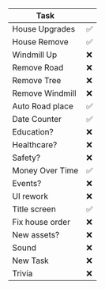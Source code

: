 |      Task      |   |
|----------------|---|
| House Upgrades |✅| 
| House Remove   |✅| 
| Windmill Up    |❌| 
| Remove Road    |❌| 
| Remove Tree    |❌| 
| Remove Windmill|❌| 
| Auto Road place|✅| 
| Date Counter   |✅| 
| Education?     |❌| 
| Healthcare?    |❌| 
| Safety?        |❌| 
| Money Over Time|✅| 
| Events?        |❌| 
| UI rework      |❌| 
| Title screen   |✅| 
| Fix house order|❌| 
| New assets?    |❌| 
| Sound          |❌| 
| New Task       |❌| 
| Trivia         |❌| 